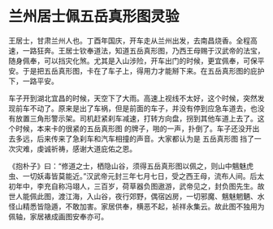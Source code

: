 # 兰州居士佩五岳真形图灵验

王居士，甘肃兰州人也。丁酉年国庆，开车走从兰州出发，去南昌烧香。全程高速，一路狂奔。王居士钦奉道法，知道五岳真形图，乃西王母赐于汉武帝的法宝，随身佩奉，可以挡灾化煞。尤其是入山涉险，开车出门的时候，更宜佩奉，可保平安。于是把五岳真形图，卡在了车子上，得用力才能掰下来。在五岳真形图的庇护下，一路平安。

车子开到湖北宜昌的时候，天空下了大雨。高速上视线不太好，这个时候，突然发现前车不动了。原来是出了车祸，但是前面的车子，并没有停到应急车道去，也没有放置三角形警示架。司机赶紧刹车减速，打转方向盘，拐到其他车道上去了。这个时候，本来卡的很紧的五岳真形图 的牌子，啪的一声，扑倒了。车子还没开出去多远，后来传来了急刹车和汽车相撞的声音。大家都认为是 五岳真形图 挡了一次灾难，虔诚祈祷，感谢大道庇佑之恩。

《抱朴子》曰：“修道之士，栖隐山谷，须得五岳真形图以佩之，则山中魑魅虎虫、一切妖毒皆莫能近。”汉武帝元封三年七月七日，受之西王母，流布人间。后太初年中，李充自称冯翊人，三百岁，荷草器负图遨游，武帝见之，封负图先生。故世人能佩此图，渡江海，入山谷，夜行郊野，偶宿凶房，一切邪魔、魑魅魍魉、水怪山精悉皆隐遁，不敢加害。家居供奉，横恶不起，祯祥永集云。故此图不独用为佩轴，家居裱成画图安奉亦可。
